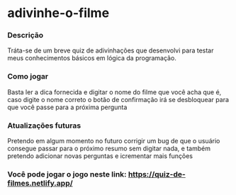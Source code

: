# adivinhe-o-filme


### Descrição
Tráta-se de um breve quiz de adivinhações que desenvolvi para testar meus conhecimentos básicos em lógica da programação.

### Como jogar
Basta ler a dica fornecida e digitar o nome do filme que você acha que é, caso digite o nome correto o botão de confirmação irá se desbloquear para que você passe para a próxima pergunta

### Atualizações futuras
Pretendo em algum momento no futuro corrigir um bug de que o usuário consegue passar para o próximo resumo sem digitar nada, e também pretendo adicionar novas perguntas e icrementar mais funções

### Você pode jogar o jogo neste link: https://quiz-de-filmes.netlify.app/
